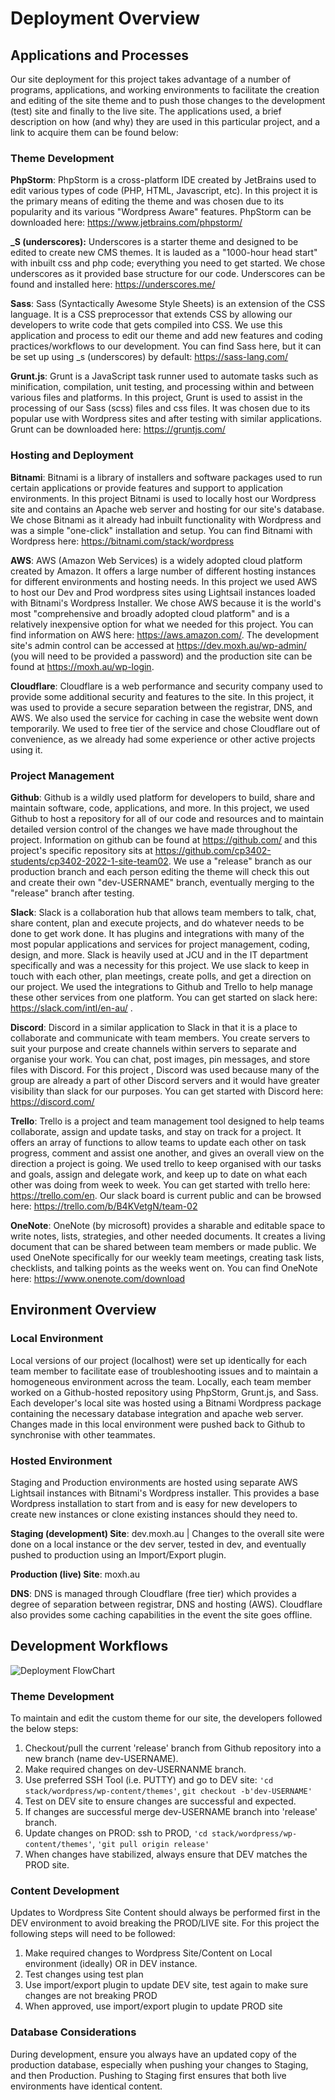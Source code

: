 # Deployment Overview

## Applications and Processes

Our site deployment for this project takes advantage of a number of programs, applications, and working environments to facilitate
the creation and editing of the site theme and to push those changes to the development (test) site and finally to the live site. The applications
used, a brief description on how (and why) they are used in this particular project, and a link to acquire them can be found below:

### Theme Development

**PhpStorm**: PhpStorm is a cross-platform IDE created by JetBrains used to edit various types of code (PHP, HTML, Javascript, etc). In this project it is the primary means of editing the theme and was chosen due to its popularity and its various "Wordpress Aware" features. PhpStorm can be downloaded here: https://www.jetbrains.com/phpstorm/

**_S (underscores):** Underscores is a starter theme and designed to be edited to create new CMS themes. It is lauded as a "1000-hour head start" with inbuilt css and php code; everything you need to get started. We chose underscores as it provided base structure for our code. Underscores can be found and installed here: https://underscores.me/

**Sass**: Sass (Syntactically Awesome Style Sheets) is an extension of the CSS language. It is a CSS preprocessor that extends CSS by allowing
our developers to write code that gets compiled into CSS. We use this application and process to edit our theme and add new features and coding
practices/workflows to our development. You can find Sass here, but it can be set up using _s (underscores) by default: https://sass-lang.com/

**Grunt.js**: Grunt is a JavaScript task runner used to automate tasks such as minification, compilation, unit testing, and processing within and between various files and
platforms. In this project, Grunt is used to assist in the processing of our Sass (scss) files and css files. It was chosen due to its
popular use with Wordpress sites and after testing with similar applications. Grunt can be downloaded here: https://gruntjs.com/

### Hosting and Deployment

**Bitnami**: Bitnami is a library of installers and software packages used to run certain applications or provide features and support to application environments. In this project Bitnami is
used to locally host our Wordpress site and contains an Apache web server and hosting for our site's database. We chose Bitnami as it already had inbuilt functionality with Wordpress and was a simple "one-click" installation and 
setup. You can find Bitnami with Wordpress here: https://bitnami.com/stack/wordpress

**AWS**: AWS (Amazon Web Services) is a widely adopted cloud platform created by Amazon. It offers a large number of different hosting instances for different environments and hosting needs. In this project we used AWS to host our Dev and Prod wordpress sites using Lightsail instances loaded with Bitnami's Wordpress Installer. We chose AWS because it is the world's most
"comprehensive and broadly adopted cloud platform" and is a relatively inexpensive option for what we needed for this project. You can find information on AWS here: https://aws.amazon.com/. The development site's admin control can be accessed at https://dev.moxh.au/wp-admin/ (you will need to be provided a password) and the production site
can be found at https://moxh.au/wp-login.

**Cloudflare**: Cloudflare is a web performance and security company used to provide some additional security and features to the site. In this project, it was used to provide a secure separation between the registrar, DNS, and AWS.
We also used the service for caching in case the website went down temporarily. We used to free tier of the service and chose Cloudflare out of convenience, as we already had some
experience or other active projects using it.

### Project Management

**Github**: Github is a wildly used platform for developers to build, share and maintain software, code, applications, and more. In this project, we used Github to host a repository for all of our code and resources and to maintain detailed version control of the changes we have made throughout
the project. Information on github can be found at https://github.com/ and this project's specific repository sits at https://github.com/cp3402-students/cp3402-2022-1-site-team02. We use a "release" branch as our production branch and each person editing the theme will check this out
and create their own "dev-USERNAME" branch, eventually merging to the "release" branch after testing.

**Slack**: Slack is a collaboration hub that allows team members to talk, chat, share content, plan and execute projects, and do whatever needs to be done to get work done. It has plugins and integrations with many of the most popular applications and services for project management, coding, design, and more.
Slack is heavily used at JCU and in the IT department specifically and was a necessity for this project. We use slack to keep in touch with each other, plan meetings, create polls, and get a direction on our project. We used the integrations to Github and Trello to help manage these other services from one platform. You can get started on slack here: https://slack.com/intl/en-au/
.

**Discord**: Discord in a similar application to Slack in that it is a place to collaborate and communicate with team members. You create servers to suit your purpose and create channels within servers to separate and organise your work. You can chat, post images, pin messages, and store files with Discord. For this project
, Discord was used because many of the group are already a part of other Discord servers and it would have greater visibility than slack for our purposes. You can get started with
Discord here: https://discord.com/

**Trello**: Trello is a project and team management tool designed to help teams collaborate, assign and update tasks, and stay on track for a project. It offers an array of functions to allow
teams to update each other on task progress, comment and assist one another, and gives an overall view on the direction a project is going. We used trello to keep organised with our tasks and goals, assign and delegate work,
and keep up to date on what each other was doing from week to week. You can get started with trello here: https://trello.com/en. Our slack board is current public and can be browsed here: https://trello.com/b/B4KVetgN/team-02

**OneNote**: OneNote (by microsoft) provides a sharable and editable space to write notes, lists, strategies, and other needed documents. It creates
a living document that can be shared between team members or made public. We used OneNote specifically for our weekly team meetings, creating task lists, checklists, and talking points as the weeks went on. You can find OneNote here: https://www.onenote.com/download

## Environment Overview

### Local Environment

Local versions of our project (localhost) were set up identically for each team member to facilitate ease of troubleshooting issues and to maintain
a homogeneous environment across the team. Locally, each team member worked on a Github-hosted repository using PhpStorm, Grunt.js, and Sass. Each developer's local site was
hosted using a Bitnami Wordpress package containing the necessary database integration and apache web server. Changes made in this local environment were pushed back to Github to synchronise with other teammates.

### Hosted Environment

Staging and Production environments are hosted using separate AWS Lightsail instances with Bitnami's Wordpress installer. This provides a base Wordpress installation to start from and is easy for new developers to create new instances or clone existing instances should they need to. 

**Staging (development) Site**: dev.moxh.au | Changes to the overall site were done on a local instance or the dev server, tested in dev, and eventually pushed 
to production using an Import/Export plugin.

**Production (live) Site**: moxh.au

**DNS**: DNS is managed through Cloudflare (free tier) which provides a degree of separation between registrar, DNS and hosting (AWS). Cloudflare also provides some caching capabilities in the event the site goes offline.

## Development Workflows

![Deployment FlowChart](https://github.com/cp3402-students/cp3402-2022-1-site-team02/blob/main/resources/flowchart2.jpg)

### Theme Development

To maintain and edit the custom theme for our site, the developers followed the below steps:

1. Checkout/pull the current 'release' branch from Github repository into a new branch (name dev-USERNAME).
2. Make required changes on dev-USERNANME branch.
3. Use preferred SSH Tool (i.e. PUTTY) and go to DEV site: `'cd stack/wordpress/wp-content/themes'`, `git checkout -b'dev-USERNAME'`
4. Test on DEV site to ensure changes are successful and expected.
5. If changes are successful merge dev-USERNAME branch into 'release' branch.
6. Update changes on PROD: ssh to PROD, `'cd stack/wordpress/wp-content/themes'`, `'git pull origin release'`
7. When changes have stabilized, always ensure that DEV matches the PROD site.

[//]: # (10. From Production, export database from Production to your local environment and create a new branch from the 'release' branch)

[//]: # (  )
[//]: # (11. Make changes as required and push your updates to the 'development' branch)

[//]: # (  )
[//]: # (12. When ready to stage changes, push/import content to the Staging environment.)

[//]: # (  )
[//]: # (13. Test core functionality and changes using test plan)

[//]: # (  )
[//]: # (14. After successful tests, push/import content from Staging environment to Production environment)

[//]: # (  )
[//]: # (15. Push content to 'release' Github branch)
  

### Content Development

Updates to Wordpress Site Content should always be performed first in the DEV environment to avoid breaking the PROD/LIVE site. For this project the following steps will need to be followed:
1. Make required changes to Wordpress Site/Content on Local environment (ideally) OR in DEV instance.
2. Test changes using test plan
3. Use import/export plugin to update DEV site, test again to make sure changes are not breaking PROD
4. When approved, use import/export plugin to update PROD site

### Database Considerations

During development, ensure you always have an updated copy of the production database, especially when pushing your changes to Staging, and then Production. Pushing to Staging first ensures that both live environments have identical content.
